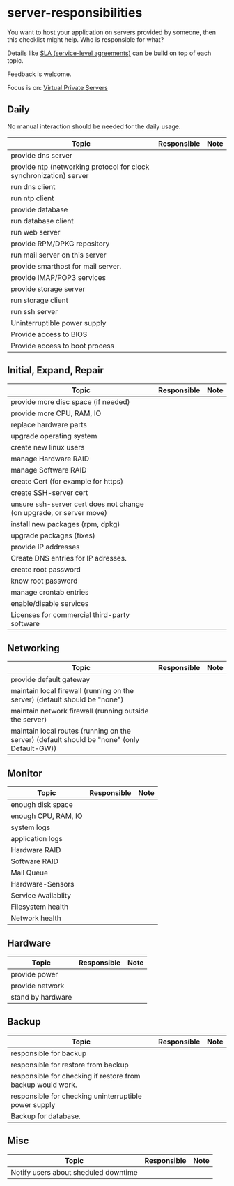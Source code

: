 # server-responsibilities

You want to host your application on servers provided by someone, then this checklist might help. Who is responsible for what?

Details like [SLA (service-level agreements)](https://en.wikipedia.org/wiki/Service-level_agreement) can be build on top of each topic.

Feedback is welcome.

Focus is on: [Virtual Private Servers](https://en.wikipedia.org/wiki/Virtual_private_server)

## Daily
No manual interaction should be needed for the daily usage.

| Topic | Responsible | Note |
|-------|-------------|------|
| provide dns server | |
| provide ntp (networking protocol for clock synchronization) server | |
| run dns client | |
| run ntp client | |
| provide database | |
| run database client | |
| run web server | |
| provide RPM/DPKG repository | |
| run mail server on this server | |
| provide smarthost for mail server. | |
| provide IMAP/POP3 services | |
| provide storage server | |
| run storage client | |
| run ssh server | |
| Uninterruptible power supply | |
| Provide access to BIOS  | |
| Provide access to boot process | |
 

## Initial, Expand, Repair
| Topic | Responsible | Note |
|-------|-------------|------|
| provide more disc space (if needed) | |
| provide more CPU, RAM, IO | |
| replace hardware parts | |
| upgrade operating system | |
| create new linux users | |
| manage Hardware RAID | |
| manage Software RAID | |
| create Cert (for example for https) | |
| create SSH-server cert | |
| unsure ssh-server cert does not change (on upgrade, or server move) | |
| install new packages (rpm, dpkg) | |
| upgrade packages (fixes) | |
| provide IP addresses | |
| Create DNS entries for IP adresses. | |
| create root password | |
| know root password | |
| manage crontab entries | |
| enable/disable services | |
| Licenses for commercial third-party software | |

## Networking
| Topic | Responsible | Note |
|-------|-------------|------|
| provide default gateway | |
| maintain local firewall (running on the server) (default should be "none") | |
| maintain network firewall (running outside the server) | |
| maintain local routes (running on the server) (default should be "none" (only Default-GW)) | |


## Monitor
| Topic | Responsible | Note |
|-------|-------------|------|
| enough disk space | |
| enough CPU, RAM, IO | |
| system logs | |
| application logs | |
| Hardware RAID | |
| Software RAID | |
| Mail Queue | |
| Hardware-Sensors | |
| Service Availablity | |
| Filesystem health | |
| Network health | |

## Hardware
| Topic | Responsible | Note |
|-------|-------------|------|
| provide power | |
| provide network | |
| stand by hardware | |

## Backup
| Topic | Responsible | Note |
|-------|-------------|------|
| responsible for backup | |
| responsible for restore from backup | |
| responsible for checking if restore from backup would work. | |
| responsible for checking uninterruptible power supply | |
| Backup for database. | |

## Misc

| Topic | Responsible | Note |
|-------|-------------|------|
|Notify users about sheduled downtime| |
